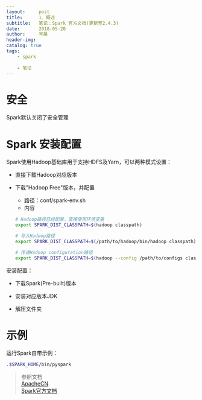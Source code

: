 ```yaml
---
layout:     post  
title:      1、概述  
subtitle:   笔记：Spark 官方文档(更新至2.4.3)  
date:       2018-05-20  
author:     岑晨  
header-img: 
catalog: true  
tags:  
    - spark   
    
    - 笔记
---
```


# 安全

Spark默认关闭了安全管理

# Spark 安装配置 

Spark使用Hadoop基础库用于支持HDFS及Yarn，可以两种模式设置：

- 直接下载Hadoop对应版本

- 下载"Hadoop Free"版本，并配置

  - 路径：conf/spark-env.sh
  - 内容

  ```bash
  # Hadoop路径已经配置，直接使用环境变量
  export SPARK_DIST_CLASSPATH=$(hadoop classpath)
  
  # 导入Hadoop路径
  export SPARK_DIST_CLASSPATH=$(/path/to/hadoop/bin/hadoop classpath)
  
  # 传递Hadoop configuration路径
  export SPARK_DIST_CLASSPATH=$(hadoop --config /path/to/configs classpath)
  ```

  

安装配置：

- 下载Spark(Pre-built)版本  

- 安装对应版本JDK

- 解压文件夹  

# 示例   

运行Spark自带示例：
```bash
.$SPARK_HOME/bin/pyspark 
```
> 参照文档  
> 				[ApacheCN](https://github.com/oolong0616/spark-doc-zh.git)     
> 				[Spark官方文档](http://spark.apache.org/docs/2.2.0/)      
